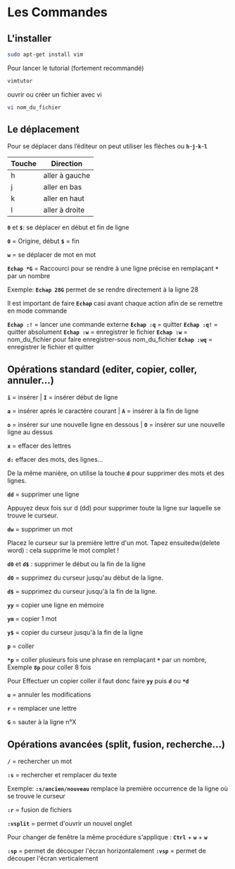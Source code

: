 # Les Commandes

## L'installer 

```bash
sudo apt-get install vim
```

Pour lancer le tutorial (fortement recommandé)

```bash
vimtutor
```

ouvrir ou créer un fichier avec vi 

```bash 
vi nom_du_fichier
```

## Le déplacement

Pour se déplacer dans l’éditeur on peut utiliser les flèches ou **`h`**-**`j`**-**`k`**-**`l`**

|  Touche | Direction  |
|---|---|
| h  | aller à gauche  |
| j  | aller en bas |
| k  | aller en haut |
| l  | aller à droite  |


**`0`** et **`$`**: se déplacer en début et fin de ligne

**`0`** = Origine, début
**`$`** = fin

**`w`** = se déplacer de mot en mot


**``Echap *G``** = Raccourci pour se rendre à une ligne précise en remplaçant **``*``** par un nombre

Exemple: **``Echap 28G``** permet de se rendre directement à la ligne 28

Il est important de faire **``Echap``** casi avant chaque action afin de se remettre en mode commande

**``Echap :!``** = lancer une commande externe
**``Echap :q``** = quitter
**``Echap :q!``** = quitter absolument
**``Echap :w``** = enregistrer le fichier
**``Echap :w``** = nom_du_fichier pour faire enregistrer-sous nom_du_fichier
**``Echap :wq``** = enregistrer le fichier et quitter 


## Opérations standard (editer, copier, coller, annuler…)

**`i`** = insérer | 
**`I`** = insérer début de ligne

**`a`** = insérer aprés le caractére courant | 
**`A`** = insérer à la fin de ligne 

**`o`** = insérer sur une nouvelle ligne en dessous | 
**`O`** = insérer sur une nouvelle ligne au dessus

**`x`** = effacer des lettres 

**`d:`** effacer des mots, des lignes…

De la même manière, on utilise la touche **`d`** pour supprimer des mots et des lignes.

**`dd`** = supprimer une ligne

Appuyez deux fois sur d (dd) pour supprimer toute la ligne sur laquelle se trouve le curseur.

**`dw`** = supprimer un mot

Placez le curseur sur la première lettre d'un mot. Tapez ensuitedw(delete word) : cela supprime le mot complet !

**`d0`** et **`d$`** : supprimer le début ou la fin de la ligne

**`d0`** = supprimez du curseur jusqu'au début de la ligne.

**`d$`** = supprimez du curseur jusqu'à la fin de la ligne.

**`yy`** = copier une ligne en mémoire 

**`ym`** = copier 1 mot 

**`y$`** = copier du curseur jusqu'à la fin de la ligne

**`p`** = coller

**`*p`** = coller plusieurs fois une phrase en remplaçant **`*`** par un nombre, Exemple **`8p`** pour coller 8 fois

Pour Effectuer un copier coller il faut donc faire **`yy`** puis **`d`** ou **`*d`**

**`u`** = annuler les modifications

**`r`** = remplacer une lettre

**`G`** = sauter à la ligne n°X

## Opérations avancées (split, fusion, recherche…)

**`/`** = rechercher un mot

**`:s`** = rechercher et remplacer du texte

Exemple: **``:s/ancien/nouveau``** remplace la première occurrence de la ligne où se trouve le curseur 

**``:r``** = fusion de fichiers

**`:vsplit`** = permet d'ouvrir un nouvel onglet

Pour changer de fenêtre la même procédure s'applique : **``Ctrl``** + **``w``** + **``w``**

**``:sp``** = permet de découper l'écran horizontalement 
**``:vsp``** = permet de découper l'écran verticalement





